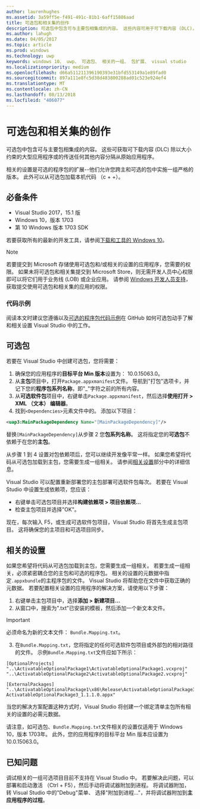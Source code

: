 ```yaml
---
author: laurenhughes
ms.assetid: 3a59ff5e-f491-491c-81b1-6aff15886aad
title: 可选包和相关集的创作
description: 可选包中包含可与主要包相集成的内容。 这些内容可用于可下载内容 (DLC)，因为大小限制而划分大型应用，或者用于随附从原始应用中单独分隔出来的任何其他内容。
ms.author: lahugh
ms.date: 04/05/2017
ms.topic: article
ms.prod: windows
ms.technology: uwp
keywords: windows 10、 uwp、 可选包、 相关的一组、 包扩展、 visual studio
ms.localizationpriority: medium
ms.openlocfilehash: d66a511211396190393e31bfd553149a1e89fad0
ms.sourcegitcommit: 897a111e8fc5d38d483800288ad01c523e924ef4
ms.translationtype: MT
ms.contentlocale: zh-CN
ms.lasthandoff: 08/13/2018
ms.locfileid: "406077"
---
```

# <a name="optional-packages-and-related-set-authoring"></a>可选包和相关集的创作
可选包中包含可与主要包相集成的内容。 这些可获取可下载内容 (DLC) 除以大小约束的大型应用程序或的传送任何其他内容分隔从原始应用程序。

相关的设置是可选的程序包的扩展--他们允许您跨主和可选的包中实施一组严格的版本。 此外可以从可选包加载本机代码 （c + +）。 

## <a name="prerequisites"></a>必备条件

- Visual Studio 2017，15.1 版
- Windows 10，版本 1703
- 第 10 Windows 版本 1703 SDK

若要获取所有的最新的开发工具，请参阅[下载和工具的 Windows 10](https://developer.microsoft.com/windows/downloads)。

> [!NOTE]
> 若要提交到 Microsoft 存储使用可选包和/或相关的设置的应用程序，您需要的权限。 如果未将可选包和相关集提交到 Microsoft Store，则无需开发人员中心权限即可以将它们用于业务线 (LOB) 或企业应用。 请参阅 [Windows 开发人员支持](https://developer.microsoft.com/windows/support)，获取提交使用可选包和相关集的应用的权限。

### <a name="code-sample"></a>代码示例
阅读本文时建议您遵循以及[可选的程序包代码示例](https://github.com/AppInstaller/OptionalPackageSample)在 GitHub 如何可选包动手了解和相关设置 Visual Studio 中的工作。

## <a name="optional-packages"></a>可选包
若要在 Visual Studio 中创建可选包，您将需要：
1. 确保您的应用程序的**目标平台 Min 版本**设置为： 10.0.15063.0。
2. 从**主包**项目中，打开`Package.appxmanifest`文件。 导航到"打包"选项卡，并记下您的**程序包系列名称**，即"_"字符之前的所有内容。
3. 从**可选软件包**项目中，右键单击`Package.appxmanifest`，然后选择**使用打开 > XML （文本） 编辑器**。
4. 找到`<Dependencies>`元素文件中的。 添加以下项目：

```XML
<uap3:MainPackageDependency Name="[MainPackageDependency]"/>
```

替换`[MainPackageDependency]`从步骤 2 您**包系列名称**。 这将指定您的**可选包**不依赖于在您的**主包**。

从步骤 1 到 4 设置对包依赖项后，您可以继续开发像平常一样。 如果您希望将代码从可选包加载到主包，您需要生成一组相关。 请参阅[相关设置](#related_sets)部分中的详细信息。

Visual Studio 可以配置重新部署您的主包部署可选软件包每次。 若要在 Visual Studio 中设置生成依赖项，您应该：

- 右键单击可选包项目并选择**构建依赖项 > 项目依赖项...**
- 检查主包项目并选择"OK"。 

现在，每次输入 F5，或生成可选软件包项目，Visual Studio 将首先生成主包项目。 这将确保您的主项目和可选项目同步。

## 相关的设置<a name="related_sets"></a>

如果您希望将代码从可选包加载到主包，您需要生成一组相关。 若要生成一组相关，必须紧密耦合您的主包和可选的程序包。 相关的设置的元数据中指定`.appxbundle`的主程序包的文件。 Visual Studio 将帮助您在文件中获取正确的元数据。 若要配置相关设置的应用程序的解决方案，请使用以下步骤：

1. 右键单击主包项目中，选择**添加 > 新建项目...**
2. 从窗口中，搜索为".txt"已安装的模板，然后添加一个新文本文件。
> [!IMPORTANT]
> 必须命名为新的文本文件： `Bundle.Mapping.txt`。
3. 在`Bundle.Mapping.txt`，您将指定的任何可选软件包项目或外部包的相对路径的文件。 示例`Bundle.Mapping.txt`文件应如下所示：

```syntax
[OptionalProjects]
"..\ActivatableOptionalPackage1\ActivatableOptionalPackage1.vcxproj"
"..\ActivatableOptionalPackage2\ActivatableOptionalPackage2.vcxproj"

[ExternalPackages]
"..\ActivatableOptionalPackage1\x86\Release\ActivatableOptionalPackage3_1.1.1.0\ ActivatableOptionalPackage3_1.1.1.0.appx"
```

当您的解决方案配置这种方式时，Visual Studio 将创建一个绑定清单主包所有相关的设置的必需元数据。 

请注意，如可选包、`Bundle.Mapping.txt`文件相关的设置仅适用于 Windows 10，版本 1703年。 此外，您的应用程序的目标平台 Min 版本应设置为 10.0.15063.0。

## 已知问题<a name="known_issues"></a>

调试相关的一组可选项目目前不支持在 Visual Studio 中。 若要解决此问题，可以部署和启动激活 （Ctrl + F5），然后手动将调试器附加到进程。 将调试器附加，转 Visual Studio 中的"Debug"菜单、 选择"附加到进程..."，并将调试器附加到**主应用程序的过程**。